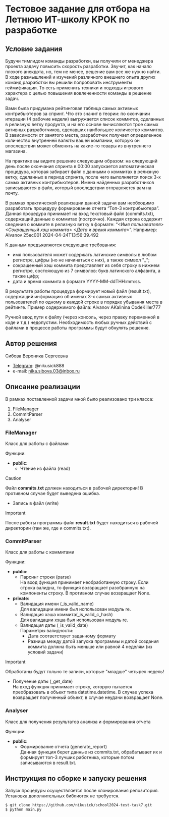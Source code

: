 # Тестовое задание для отбора на Летнюю ИТ-школу КРОК по разработке

## Условие задания
Будучи тимлидом команды разработки, вы получили от менеджера проекта задачу повысить скорость разработки. Звучит, как начало плохого анекдота, но, тем не менее, решение вам все же нужно найти. В ходе размышлений и изучений различного внешнего опыта других команд разработки вы решили попробовать инструменты геймификации. То есть применить техники и подходы игрового характера с целью повышения вовлеченности команды в решение задач.

Вами была придумана рейтинговая таблица самых активных контрибьютеров за спринт. Что это значит в теории: по окончании итерации (4 рабочие недели) выгружается список коммитов, сделанных в релизную ветку продукта, и на его основе вычисляются трое самых активных разработчиков, сделавших наибольшее количество коммитов. В зависимости от занятого места, разработчик получает определенное количество внутренней валюты вашей компании, которую он впоследствии может обменять на какие-то товары из внутреннего магазина.

На практике вы видите решение следующим образом: на следующий день после окончания спринта в 00:00 запускается автоматическая процедура, которая забирает файл с данными о коммитах в релизную ветку, сделанных в период спринта, после чего выполняется поиск 3-х самых активных контрибьютеров. Имена найденных разработчиков записываются в файл, который впоследствии отправляется вам на почту.

В рамках практической реализации данной задачи вам необходимо разработать процедуру формирование отчета “Топ-3 контрибьютера”. Данная процедура принимает на вход текстовый файл (commits.txt), содержащий данные о коммитах (построчно). Каждая строка содержит сведения о коммите в релизную ветку в формате: “_<Имя пользователя> <Сокращенный хэш коммита> <Дата и время коммита>_”.
Например: AIvanov 25ec001 2024-04-24T13:56:39.492

К данным предъявляются следующие требования:
- имя пользователя может содержать латинские символы в любом регистре, цифры (но не начинаться с них), а также символ "_";
- сокращенный хэш коммита представляет из себя строку в нижнем регистре, состояющую из 7 символов: букв латинского алфавита, а также цифр;
- дата и время коммита в формате YYYY-MM-ddTHH:mm:ss.

В результате работы процедура формирует новый файл (result.txt), содержащий информацию об именах 3-х самых активных пользователей по одному в каждой строке в порядке убывания места в рейтинге. Пример содержимого файла:
AIvanov
AKalinina
CodeKiller777

Ручной ввод пути к файлу (через консоль, через правку переменной в коде и т.д.) недопустим. Необходимость любых ручных действий с файлами в процессе работы программы будут обнулять решение.

## Автор решения
Сибова Вероника Сергеевна
- [Telegram](https://web.telegram.org/k/): @nikusick888
- e-mail: nika.sibova.03@inbox.ru

## Описание реализации

В рамках поставленной задачи мной было реализовано три класса:
1) FileManager
2) CommitParser
3) Analyser

### FileManager
Класс для работы с файлами

Функции:
- **public:**
  - Чтение из файла (read)
> [!CAUTION]
> Файл **commits.txt** должен находиться в рабочей директории! В противном случае будет выведена ошибка.

  - Запись в файл (write)
> [!IMPORTANT]
> После работы программы файл **result.txt** будет находиться в рабочей директории (там же, где и commits.txt).

### CommitParser
Класс для работы с коммитами

Функции:
- **public:**
  - Парсинг строки (parse)<br>
  На вход функция принимает необработанную строку. Если строка валидна, то функция возвращает разобранную на компоненты строку. В противном случае возвращает None.
- **private:**
  - Валидация имени (_is_valid_name)<br>
  Для валидации имени был использован модуль re.
  - Валидация хэша коммита(_is_valid_c_hash)<br>
  Для валидации хэша был использован модуль re. 
  - Валидация даты (_is_valid_date)<br>
  Параметры валидности:
    * Дата соответствует заданному формату
    * Разница между датой запуска программы и датой создания коммита должна быть меньше или равной 4 неделям (из условий задачи)
> [!IMPORTANT]
> Обработаны будут тольно те записи, которые "младше" четырех недель!
  - Получение даты (_get_date)<br>
  На вход функция принимает строку, которую пытается преобразовать в объект типа datetime.datetime. 
  В случае успеха возвращает полученный объект, в случае неудачи возвращает None.

### Analyser 
Класс для получения результатов анализа и формирования отчета

Функции:
- **public:**
  * Формирование отчета (generate_report)<br>
  Данная функция берет данные из commits.txt, обрабатывает их и формирует топ-3 лучших работника, которые потом записываются в result.txt.

## Инструкция по сборке и запуску решения

Запуск процедуры осуществляется после клонирования репозитория. Установка дополнительных библиотек не требуется.
```console
$ git clone https://github.com/nikusick/school2024-test-task7.git
$ python main.py
```
